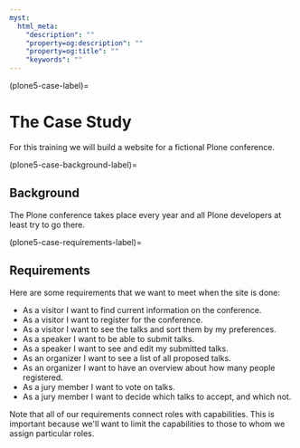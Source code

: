 ```yaml
---
myst:
  html_meta:
    "description": ""
    "property=og:description": ""
    "property=og:title": ""
    "keywords": ""
---
```


(plone5-case-label)=

# The Case Study

For this training we will build a website for a fictional Plone conference.

(plone5-case-background-label)=

## Background

The Plone conference takes place every year and all Plone developers at least try to go there.

(plone5-case-requirements-label)=

## Requirements

Here are some requirements that we want to meet when the site is done:

- As a visitor I want to find current information on the conference.
- As a visitor I want to register for the conference.
- As a visitor I want to see the talks and sort them by my preferences.
- As a speaker I want to be able to submit talks.
- As a speaker I want to see and edit my submitted talks.
- As an organizer I want to see a list of all proposed talks.
- As an organizer I want to have an overview about how many people registered.
- As a jury member I want to vote on talks.
- As a jury member I want to decide which talks to accept, and which not.

Note that all of our requirements connect roles with capabilities.
This is important because we'll want to limit the capabilities to those to whom we assign particular roles.
